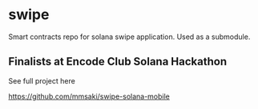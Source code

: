 # swipe
Smart contracts repo for solana swipe application. Used as a submodule.

## Finalists at Encode Club Solana Hackathon

See full project here

https://github.com/mmsaki/swipe-solana-mobile

